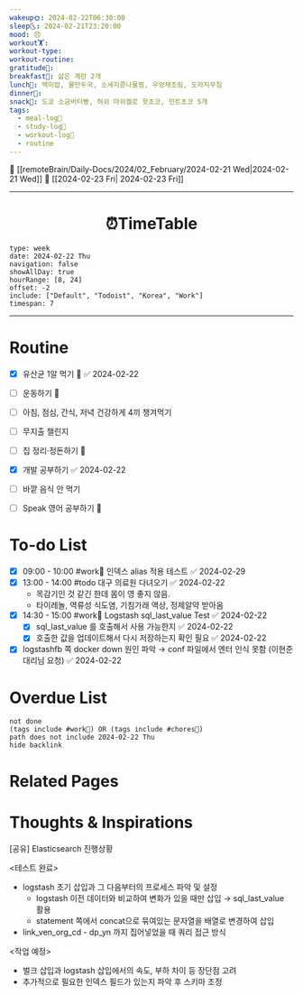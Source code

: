 ```yaml
---
wakeup🌞: 2024-02-22T06:30:00
sleep🌜: 2024-02-21T23:20:00
mood: 😞
workout🏋️: 
workout-type: 
workout-routine: 
gratitude🙏: 
breakfast🍳: 삶은 계란 2개
lunch🍚: 백미밥, 물만두국, 소세지콩나물찜, 우엉채조림, 도라지무침
dinner🥗: 
snack🍬: 도쿄 소금버터빵, 허쉬 마쉬켈로 핫초코, 민트초코 5개
tags:
  - meal-log📝
  - study-log📓
  - workout-log💪
  - routine
---
```


🔺 [[remoteBrain/Daily-Docs/2024/02_February/2024-02-21 Wed|2024-02-21 Wed]]
🔻 [[2024-02-23 Fri| 2024-02-23 Fri]]
___
<h1> <center>⏰TimeTable </center> </h1>

```gEvent
type: week
date: 2024-02-22 Thu
navigation: false
showAllDay: true
hourRange: [8, 24]
offset: -2
include: ["Default", "Todoist", "Korea", "Work"]
timespan: 7
```

--- 


# Routine 

- [x] 유산균 1알 먹기 🔼 ✅ 2024-02-22
- [ ] 운동하기 🔼
- [ ] 아침, 점심, 간식, 저녁 건강하게 4끼 챙겨먹기
- [ ] 무지출 챌린지 
- [ ] 집 정리·정돈하기 🔼
- [x] 개발 공부하기 ✅ 2024-02-22
- [ ] 바깥 음식 안 먹기 
- [ ] Speak 영어 공부하기 🔼 


# To-do List

- [x] 09:00 - 10:00 #work💼 인덱스 alias 적용 테스트 ✅ 2024-02-29
- [x] 13:00 - 14:00 #todo 대구 의료원 다녀오기 ✅ 2024-02-22
	- 목감기인 것 같긴 한데 몸이 영 좋지 않음. 
	- 타이레놀, 역류성 식도염, 기침가래 액상, 정제알약 받아옴
- [x] 14:30 - 15:00 #work💼 Logstash sql_last_value Test ✅ 2024-02-22
	- [x] sql_last_value 를 호출해서 사용 가능한지 ✅ 2024-02-22
	- [x] 호출한 값을 업데이트해서 다시 저장하는지 확인 필요 ✅ 2024-02-22
- [x] logstashfb 쪽 docker down 원인 파악 → conf 파일에서 엔터 인식 못함 (이현준 대리님 요청) ✅ 2024-02-22

# Overdue List
```tasks
not done
(tags include #work💼) OR (tags include #chores🧺) 
path does not include 2024-02-22 Thu
hide backlink
```

# Related Pages



# Thoughts & Inspirations

[공유] Elasticsearch 진행상황   
  
<테스트 완료>  
- logstash 초기 삽입과 그 다음부터의 프로세스 파악 및 설정
	- logstash 이전 데이터와 비교하여 변화가 있을 때만 삽입 → sql_last_value 활용 
	- statement 쪽에서 concat으로 묶여있는 문자열을 배열로 변경하여 삽입 
- link_ven_org_cd - dp_yn 까지 집어넣었을 때 쿼리 접근 방식 

<작업 예정>
- 벌크 삽입과 logstash 삽입에서의 속도, 부하 차이 등 장단점 고려
- 추가적으로 필요한 인덱스 필드가 있는지 파악 후 스키마 조정